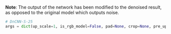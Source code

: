 **Note**: The output of the network has been modified to the denoised result, as opposed to the original model which outputs noise.

```python
# DnCNN-S-25
args = dict(up_scale=1, is_rgb_model=False, pad=None, crop=None, pre_upscale=False, upscale_uv=False)
```
